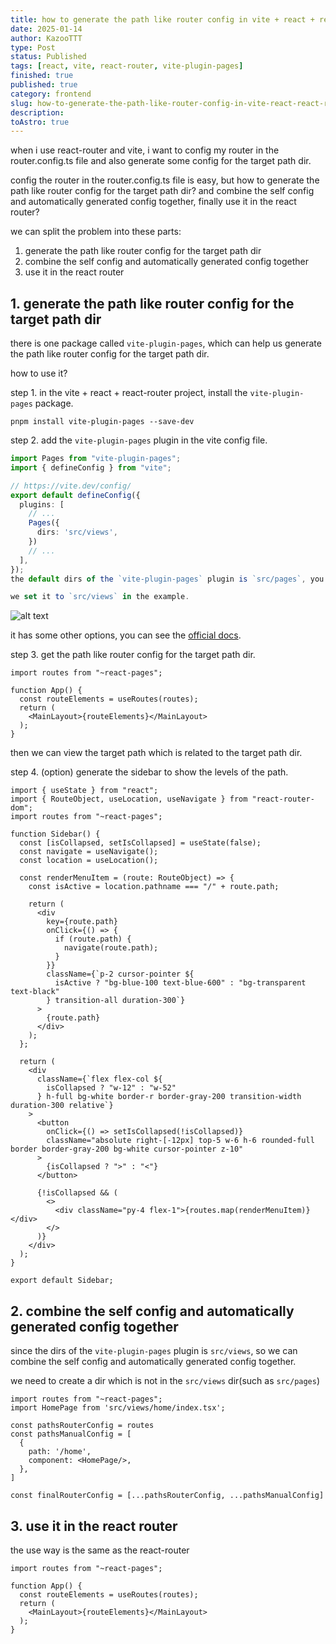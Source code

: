 ```yaml
---
title: how to generate the path like router config in vite + react + react-router project
date: 2025-01-14
author: KazooTTT
type: Post
status: Published
tags: [react, vite, react-router, vite-plugin-pages]
finished: true
published: true
category: frontend
slug: how-to-generate-the-path-like-router-config-in-vite-react-react-router-project
description: 
toAstro: true
---
```


when i use react-router and vite, i want to config my router in the router.config.ts file and also generate some config for the target path dir.

config the router in the router.config.ts file is easy, but how to generate the path like router config for the target path dir? and combine the self config and automatically generated config together, finally use it in the react router?

we can split the problem into these parts:

1. generate the path like router config for the target path dir
2. combine the self config and automatically generated config together
3. use it in the react router

## 1. generate the path like router config for the target path dir

there is one package called `vite-plugin-pages`, which can help us generate the path like router config for the target path dir.

how to use it?

step 1. in the vite + react + react-router project, install the `vite-plugin-pages` package. 

  ```
  pnpm install vite-plugin-pages --save-dev
  ```

step 2. add the `vite-plugin-pages` plugin in the vite config file.

  ``` ts
  import Pages from "vite-plugin-pages";
  import { defineConfig } from "vite";

  // https://vite.dev/config/
  export default defineConfig({
    plugins: [
      // ...
      Pages({
        dirs: 'src/views',
      })
      // ...
    ],
  });
  the default dirs of the `vite-plugin-pages` plugin is `src/pages`, you can change it by the `dir` option. 

  we set it to `src/views` in the example.
  ```

  ![alt text](https://pictures.kazoottt.top/2025/01/20250114-58239a4616583a9f4659dcfb8dd5dba8.png)

  it has some other options, you can see the [official docs](https://github.com/hannoeru/vite-plugin-pages).

step 3. get the path like router config for the target path dir. 

  ``` tsx
  import routes from "~react-pages";

  function App() {
    const routeElements = useRoutes(routes);
    return (
      <MainLayout>{routeElements}</MainLayout>
    );
  }
  ```

  then we can view the target path which is related to the target path dir.

step 4. (option) generate the sidebar to show the levels of the path.

  ``` tsx
  import { useState } from "react";
  import { RouteObject, useLocation, useNavigate } from "react-router-dom";
  import routes from "~react-pages";

  function Sidebar() {
    const [isCollapsed, setIsCollapsed] = useState(false);
    const navigate = useNavigate();
    const location = useLocation();

    const renderMenuItem = (route: RouteObject) => {
      const isActive = location.pathname === "/" + route.path;

      return (
        <div
          key={route.path}
          onClick={() => {
            if (route.path) {
              navigate(route.path);
            }
          }}
          className={`p-2 cursor-pointer ${
            isActive ? "bg-blue-100 text-blue-600" : "bg-transparent text-black"
          } transition-all duration-300`}
        >
          {route.path}
        </div>
      );
    };

    return (
      <div
        className={`flex flex-col ${
          isCollapsed ? "w-12" : "w-52"
        } h-full bg-white border-r border-gray-200 transition-width duration-300 relative`}
      >
        <button
          onClick={() => setIsCollapsed(!isCollapsed)}
          className="absolute right-[-12px] top-5 w-6 h-6 rounded-full border border-gray-200 bg-white cursor-pointer z-10"
        >
          {isCollapsed ? ">" : "<"}
        </button>

        {!isCollapsed && (
          <>
            <div className="py-4 flex-1">{routes.map(renderMenuItem)}</div>
          </>
        )}
      </div>
    );
  }

  export default Sidebar;

  ```

## 2. combine the self config and automatically generated config together

since the dirs of the `vite-plugin-pages` plugin is `src/views`, so we can combine the self config and automatically generated config together.

we need to create a dir which is not in the `src/views` dir(such as `src/pages`)

``` tsx
import routes from "~react-pages";
import HomePage from 'src/views/home/index.tsx';

const pathsRouterConfig = routes
const pathsManualConfig = [
  {
    path: '/home',
    component: <HomePage/>,
  },
]

const finalRouterConfig = [...pathsRouterConfig, ...pathsManualConfig]
```

## 3. use it in the react router

the use way is the same as the react-router

``` tsx
import routes from "~react-pages";

function App() {
  const routeElements = useRoutes(routes);
  return (
    <MainLayout>{routeElements}</MainLayout>
  );
}
```